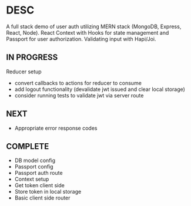 # DESC

A full stack demo of user auth utilizing MERN stack (MongoDB, Express, React, Node). React Context with Hooks for state management and Passport for user authorization. Validating input with Hapi/Joi.

## IN PROGRESS

Reducer setup

-   convert callbacks to actions for reducer to consume
-   add logout functionality (devalidate jwt issued and clear local storage)
-   consider running tests to validate jwt via server route

## NEXT

-   Appropriate error response codes

## COMPLETE

-   DB model config
-   Passport config
-   Passport auth route
-   Context setup
-   Get token client side
-   Store token in local storage
-   Basic client side router
